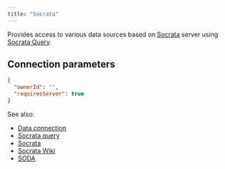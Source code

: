```yaml
---
title: "Socrata"
---
```


Provides access to various data sources based on [Socrata](https://www.tylertech.com/products/socrata)
server using [Socrata Query](../edit-socrata-query.md).

## Connection parameters

```json
{
  "ownerId": "",
  "requiresServer": true
}
```

See also:

* [Data connection](../data-connection.md)
* [Socrata query](../edit-socrata-query.md)
* [Socrata](https://www.tylertech.com/products/socrata)
* [Socrata Wiki](https://en.wikipedia.org/wiki/Socrata)
* [SODA](https://dev.socrata.com/)
